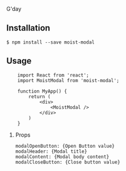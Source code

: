 G'day

## Installation 
```
$ npm install --save moist-modal
```

## Usage
```
	import React from 'react';
	import MoistModal from 'moist-modal';

	function MyApp() {
		return (
			<div>
				<MoistModal />
			</div>
		)
	}

```

1. Props
	```
	modalOpenButton: {Open Button value}
	modalHeader: {Modal title}
	modalContent: {Modal body content}
	modalCloseButton: {Close button value}
	```
